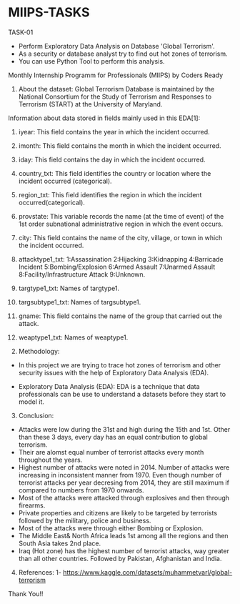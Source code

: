 # MIIPS-TASKS
TASK-01
- Perform Exploratory Data Analysis on Database 'Global Terrorism'.
- As a security or database analyst try to find out hot zones of terrorism.
- You can use Python Tool to perform this analysis.


Monthly Internship Programm for Professionals (MIIPS) by Coders Ready
1. About the dataset:
Global Terrorism Database is maintained by the National Consortium for the Study of Terrorism and Responses to Terrorism (START) at the University of Maryland.

Information about data stored in fields mainly used in this EDA[1]:
1) iyear: This field contains the year in which the incident occurred.

2) imonth: This field contains the month in which the incident occurred.

3) iday: This field contains the day in which the incident occurred.

4) country_txt: This field identifies the country or location where the incident occurred (categorical).

5) region_txt: This field identifies the region in which the incident occurred(categorical).

6) provstate: This variable records the name (at the time of event) of the 1st order subnational administrative region in which the event occurs.

7) city: This field contains the name of the city, village, or town in which the incident occurred.

8) attacktype1_txt: 1:Assassination 2:Hijacking 3:Kidnapping 4:Barricade Incident 5:Bombing/Explosion 6:Armed Assault 7:Unarmed Assault 8:Facility/Infrastructure Attack 9:Unknown.

9) targtype1_txt: Names of targtype1.

10) targsubtype1_txt: Names of targsubtype1.

11) gname: This field contains the name of the group that carried out the attack.

12) weaptype1_txt: Names of weaptype1.


2. Methodology:
- In this project we are trying to trace hot zones of terrorism and other security issues with the help of Exploratory Data Analysis (EDA).

- Exploratory Data Analysis (EDA): 
EDA is a technique that data professionals can be use to understand a datasets before they start to model it.


3. Conclusion:
- Attacks were low during the 31st and high during the 15th and 1st. Other than these 3 days, every day has an equal contribution to global terrorism.
- Their are alomst equal number of terrorist attacks every month throughout the years.
- Highest number of attacks were noted in 2014. Number of attacks were increasing in inconsistent manner from 1970. Even though number of terrorist attacks per year decresing from 2014, they are still maximum if compared to numbers from 1970 onwards.
- Most of the attacks were attacked through explosives and then through firearms.
- Private properties and citizens are likely to be targeted by terrorists followed by the military, police and business.
- Most of the attacks were through either Bombing or Explosion.
- The Middle East& North Africa leads 1st among all the regions and then South Asia takes 2nd place.
- Iraq (Hot zone) has the highest number of terrorist attacks, way greater than all other countries. Followed by Pakistan, Afghanistan and India.



4. References:
1- https://www.kaggle.com/datasets/muhammetvarl/global-terrorism



Thank You!!
